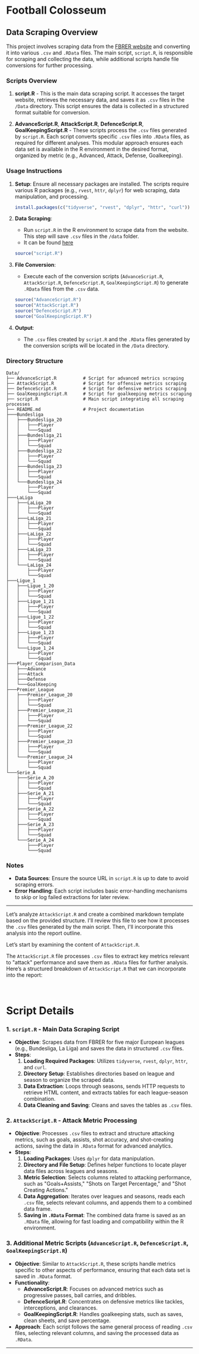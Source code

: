 # Football Colosseum

## Data Scraping Overview

This project involves scraping data from the [FBRER website](https://fbref.com/en/comps/) and converting it into various `.csv` and `.RData` files. The main script, `script.R`, is responsible for scraping and collecting the data, while additional scripts handle file conversions for further processing.
### Scripts Overview

1. **script.R** - This is the main data scraping script. It accesses the target website, retrieves the necessary data, and saves it as `.csv` files in the `/Data` directory. This script ensures the data is collected in a structured format suitable for conversion.

2. **AdvanceScript.R**, **AttackScript.R**, **DefenceScript.R**, **GoalKeepingScript.R** - These scripts process the `.csv` files generated by `script.R`. Each script converts specific `.csv` files into `.RData` files, as required for different analyses. This modular approach ensures each data set is available in the R environment in the desired format, organized by metric (e.g., Advanced, Attack, Defense, Goalkeeping).


### Usage Instructions

1. **Setup**: Ensure all necessary packages are installed. The scripts require various R packages (e.g., `rvest`, `httr`, `dplyr`) for web scraping, data manipulation, and processing.

   ```r
   install.packages(c("tidyverse", "rvest", "dplyr", "httr", "curl"))
   ```

2. **Data Scraping**: 
   - Run `script.R` in the R environment to scrape data from the website. This step will save `.csv` files in the `/data` folder.
   - It can be found [here](/Data/script.R)
   ```r
   source("script.R")
   ```

3. **File Conversion**:
   - Execute each of the conversion scripts (`AdvanceScript.R`, `AttackScript.R`, `DefenceScript.R`, `GoalKeepingScript.R`) to generate `.RData` files from the `.csv` data. 

   ```r
   source("AdvanceScript.R")
   source("AttackScript.R")
   source("DefenceScript.R")
   source("GoalKeepingScript.R")
   ```

4. **Output**:
   - The `.csv` files created by `script.R` and the `.RData` files generated by the conversion scripts will be located in the `/Data` directory.

### Directory Structure
```
Data/
├── AdvanceScript.R          # Script for advanced metrics scraping
├── AttackScript.R           # Script for offensive metrics scraping
├── DefenceScript.R          # Script for defensive metrics scraping
├── GoalKeepingScript.R      # Script for goalkeeping metrics scraping
├── script.R                 # Main script integrating all scraping processes
├── README.md                # Project documentation
├───Bundesliga
│   ├───Bundesliga_20
│   │   ├───Player
│   │   └───Squad
│   ├───Bundesliga_21
│   │   ├───Player
│   │   └───Squad
│   ├───Bundesliga_22
│   │   ├───Player
│   │   └───Squad
│   ├───Bundesliga_23
│   │   ├───Player
│   │   └───Squad
│   └───Bundesliga_24
│       ├───Player
│       └───Squad
├───LaLiga
│   ├───LaLiga_20
│   │   ├───Player
│   │   └───Squad
│   ├───LaLiga_21
│   │   ├───Player
│   │   └───Squad
│   ├───LaLiga_22
│   │   ├───Player
│   │   └───Squad
│   ├───LaLiga_23
│   │   ├───Player
│   │   └───Squad
│   └───LaLiga_24
│       ├───Player
│       └───Squad
├───Ligue_1
│   ├───Ligue_1_20
│   │   ├───Player
│   │   └───Squad
│   ├───Ligue_1_21
│   │   ├───Player
│   │   └───Squad
│   ├───Ligue_1_22
│   │   ├───Player
│   │   └───Squad
│   ├───Ligue_1_23
│   │   ├───Player
│   │   └───Squad
│   └───Ligue_1_24
│       ├───Player
│       └───Squad
├───Player_Comparison_Data
│   ├───Advance
│   ├───Attack
│   ├───Defense
│   └───GoalKeeping
├───Premier_League
│   ├───Premier_League_20
│   │   ├───Player
│   │   └───Squad
│   ├───Premier_League_21
│   │   ├───Player
│   │   └───Squad
│   ├───Premier_League_22
│   │   ├───Player
│   │   └───Squad
│   ├───Premier_League_23
│   │   ├───Player
│   │   └───Squad
│   └───Premier_League_24
│       ├───Player
│       └───Squad
└───Serie_A
    ├───Serie_A_20
    │   ├───Player
    │   └───Squad
    ├───Serie_A_21
    │   ├───Player
    │   └───Squad
    ├───Serie_A_22
    │   ├───Player
    │   └───Squad
    ├───Serie_A_23
    │   ├───Player
    │   └───Squad
    └───Serie_A_24
        ├───Player
        └───Squad
```

### Notes

- **Data Sources**: Ensure the source URL in `script.R` is up to date to avoid scraping errors.
- **Error Handling**: Each script includes basic error-handling mechanisms to skip or log failed extractions for later review.
---

Let’s analyze `AttackScript.R` and create a combined markdown template based on the provided structure. I'll review this file to see how it processes the `.csv` files generated by the main script. Then, I'll incorporate this analysis into the report outline.

Let’s start by examining the content of `AttackScript.R`.

The `AttackScript.R` file processes `.csv` files to extract key metrics relevant to "attack" performance and save them as `.RData` files for further analysis. Here’s a structured breakdown of `AttackScript.R` that we can incorporate into the report:

<br>

# Script Details

### 1. `script.R` - Main Data Scraping Script

   - **Objective**: Scrapes data from FBRER for five major European leagues (e.g., Bundesliga, La Liga) and saves the data in structured `.csv` files.
   - **Steps**:
      1. **Loading Required Packages**: Utilizes `tidyverse`, `rvest`, `dplyr`, `httr`, and `curl`.
      2. **Directory Setup**: Establishes directories based on league and season to organize the scraped data.
      3. **Data Extraction**: Loops through seasons, sends HTTP requests to retrieve HTML content, and extracts tables for each league-season combination.
      4. **Data Cleaning and Saving**: Cleans and saves the tables as `.csv` files.

### 2. `AttackScript.R` - Attack Metric Processing

   - **Objective**: Processes `.csv` files to extract and structure attacking metrics, such as goals, assists, shot accuracy, and shot-creating actions, saving the data in `.RData` format for advanced analytics.
   - **Steps**:
      1. **Loading Packages**: Uses `dplyr` for data manipulation.
      2. **Directory and File Setup**: Defines helper functions to locate player data files across leagues and seasons.
      3. **Metric Selection**: Selects columns related to attacking performance, such as "Goals+Assists," "Shots on Target Percentage," and "Shot Creating Actions."
      4. **Data Aggregation**: Iterates over leagues and seasons, reads each `.csv` file, selects relevant columns, and appends them to a combined data frame.
      5. **Saving in `.RData` Format**: The combined data frame is saved as an `.RData` file, allowing for fast loading and compatibility within the R environment.

### 3. **Additional Metric Scripts** (`AdvanceScript.R`, `DefenceScript.R`, `GoalKeepingScript.R`)

   - **Objective**: Similar to `AttackScript.R`, these scripts handle metrics specific to other aspects of performance, ensuring that each data set is saved in `.RData` format.
   - **Functionality**:
      - **AdvanceScript.R**: Focuses on advanced metrics such as progressive passes, ball carries, and dribbles.
      - **DefenceScript.R**: Concentrates on defensive metrics like tackles, interceptions, and clearances.
      - **GoalKeepingScript.R**: Handles goalkeeping stats, such as saves, clean sheets, and save percentage.
   - **Approach**: Each script follows the same general process of reading `.csv` files, selecting relevant columns, and saving the processed data as `.RData`.

---